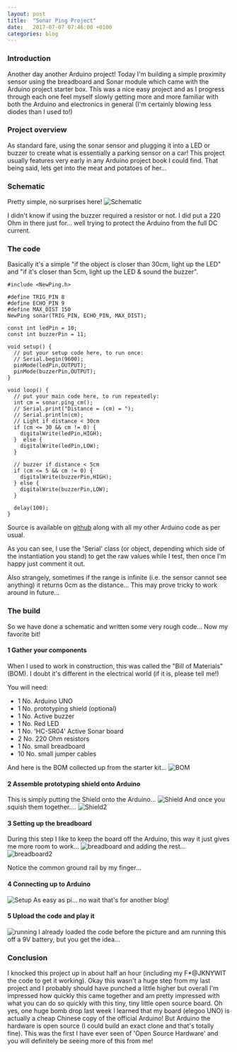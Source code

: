 ```yaml
---
layout: post
title:  "Sonar Ping Project"
date:   2017-07-07 07:46:00 +0100
categories: blog
---
```

### Introduction
Another day another Arduino project!  Today I'm building a simple proximity
sensor using the breadboard and Sonar module which came with the Arduino project
starter box.  This was a nice easy project and as I progress through each one
feel myself slowly getting more and more familiar with both the Arduino and
electronics in general (I'm certainly blowing less diodes than I used to!)

### Project overview
As standard fare, using the sonar sensor and plugging it into a LED or buzzer to
create what is essentially a parking sensor on a car!  This project usually features
very early in any Arduino project book I could find.  That being said, lets get into
the meat and potatoes of her...

### Schematic
Pretty simple, no surprises here!
![Schematic](/assets/img/arduino2/schematic.png)

I didn't know if using the buzzer required a resistor or not.  I did put a 220 Ohm
in there just for... well trying to protect the Arduino from the full DC current.

### The code
Basically it's a simple "if the object is closer than 30cm, light up the LED" and
"if it's closer than 5cm, light up the LED & sound the buzzer".  
```
#include <NewPing.h>

#define TRIG_PIN 8
#define ECHO_PIN 9
#define MAX_DIST 150
NewPing sonar(TRIG_PIN, ECHO_PIN, MAX_DIST);

const int ledPin = 10;
const int buzzerPin = 11;

void setup() {
  // put your setup code here, to run once:
  // Serial.begin(9600);
  pinMode(ledPin,OUTPUT);
  pinMode(buzzerPin,OUTPUT);
}

void loop() {
  // put your main code here, to run repeatedly:
  int cm = sonar.ping_cm();
  // Serial.print("Distance = (cm) = ");
  // Serial.println(cm);
  // Light if distance < 30cm
  if (cm <= 30 && cm != 0) {
    digitalWrite(ledPin,HIGH);
  }  else {
    digitalWrite(ledPin,LOW);
  }

  // buzzer if distance < 5cm
  if (cm <= 5 && cm != 0) {
    digitalWrite(buzzerPin,HIGH);
  } else {
    digitalWrite(buzzerPin,LOW);
  }

  delay(100);
}
```
Source is available on [github](https://github.com/w3s7y/Arduino/blob/master/Sonar/Sonar.ino/Sonar.ino.ino)
along with all my other Arduino code as per usual.

As you can see, I use the 'Serial' class (or object, depending which side of the
instantiation you stand) to get the raw values while I test, then once I'm happy
just comment it out.

Also strangely, sometimes if the range is infinite (i.e. the sensor cannot see anything)
it returns 0cm as the distance... This may prove tricky to work around in future...

### The build
So we have done a schematic and written some very rough code... Now my favorite
bit!

#### 1 Gather your components
When I used to work in construction, this was called the "Bill of Materials" (BOM).
I doubt it's different in the electrical world (if it is, please tell me!)

You will need:

* 1 No. Arduino UNO
* 1 No. prototyping shield (optional)
* 1 No. Active buzzer
* 1 No. Red LED
* 1 No. 'HC-SR04' Active Sonar board
* 2 No. 220 Ohm resistors
* 1 No. small breadboard
* 10 No. small jumper cables

And here is the BOM collected up from the starter kit...
![BOM](/assets/img/arduino2/bom.JPG)
#### 2 Assemble prototyping shield onto Arduino
This is simply putting the Shield onto the Arduino...
![Shield](/assets/img/arduino2/shield.JPG)
And once you squish them together....
![Shield2](/assets/img/arduino2/shield2.JPG)
#### 3 Setting up the breadboard
During this step I like to keep the board off the Arduino, this way it just gives
me more room to work...
![breadboard](/assets/img/arduino2/bread.JPG)
and adding the rest...
![breadboard2](/assets/img/arduino2/bread2.JPG)

Notice the common ground rail by my finger...
#### 4 Connecting up to Arduino
![Setup](/assets/img/arduino2/setup.JPG)
As easy as pi... no wait that's for another blog!
#### 5 Upload the code and play it
![running](/assets/img/arduino2/run.JPG)
I already loaded the code before the picture and am running this off a 9V battery,
 but you get the idea...

### Conclusion
I knocked this project up in about half an hour (including my F*@JKNYWIT the code
to get it working).  Okay this wasn't a huge step from my last project and I probably
should have punched a little higher but overall I'm impressed how quickly this came
together and am pretty impressed with what you can do so quickly with this tiny,
tiny little open source board.  Oh yes, one huge bomb drop last week I learned
that my board (elegoo UNO) is actually a cheap Chinese copy of the official Arduino!
But Arduino the hardware is open source (I could build an exact clone and
that's totally fine).  This was the first I have ever seen of 'Open Source Hardware'
and you will definitely be seeing more of this from me!
